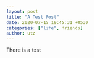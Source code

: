 ```yaml
---
layout: post
title: "A Test Post"
date: 2020-07-15 19:45:31 +0530
categories: ["life", friends]
author: utz
---
```

There is a test  

